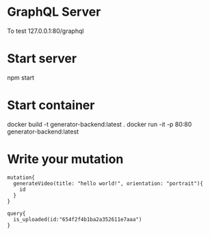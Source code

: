 # GraphQL Server
To test 127.0.0.1:80/graphql

# Start server
npm start

# Start container
docker build -t generator-backend:latest .
docker run -it -p 80:80 generator-backend:latest

# Write your mutation
```
mutation{
  generateVideo(title: "hello world!", orientation: "portrait"){
    id
  }
}

query{
  is_uploaded(id:"654f2f4b1ba2a352611e7aaa")
}
```
